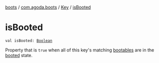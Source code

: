 [boots](../../index.md) / [com.agoda.boots](../index.md) / [Key](index.md) / [isBooted](./is-booted.md)

# isBooted

`val isBooted: `[`Boolean`](https://kotlinlang.org/api/latest/jvm/stdlib/kotlin/-boolean/index.html)

Property that is `true` when all of this key's matching [bootables](../-bootable/index.md)
are in the [booted](../-status/-booted/index.md) state.

